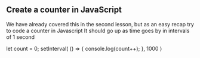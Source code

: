 ## Create a counter in JavaScript

We have already covered this in the second lesson, but as an easy recap try to code a counter in Javascript
It should go up as time goes by in intervals of 1 second

let count = 0;
setInterval( () => {
    console.log(count++);
}, 1000 )
